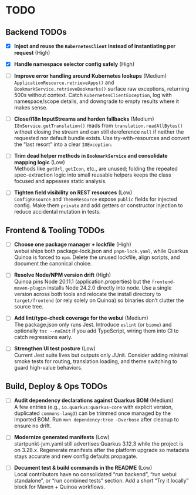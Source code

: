 # TODO

## Backend TODOs

- [x] **Inject and reuse the `KubernetesClient` instead of instantiating per request** (High)

- [x] **Handle namespace selector config safely** (High)

- [ ] **Improve error handling around Kubernetes lookups** (Medium)  
  `ApplicationResource.retrieveApps()` and `BookmarkService.retrieveBookmarks()` surface raw exceptions, returning 500s without context. Catch `KubernetesClientException`, log with namespace/scope details, and downgrade to empty results where it makes sense.

- [ ] **Close/i18n InputStreams and harden fallbacks** (Medium)  
  `I8nService.getTranslation()` reads from `translation.readAllBytes()` without closing the stream and can still dereference `null` if neither the requested nor default bundle exists. Use try-with-resources and convert the “last resort” into a clear `IOException`.

- [ ] **Trim dead helper methods in `BookmarkService` and consolidate mapping logic** (Low)  
  Methods like `getUrl`, `getIcon`, etc., are unused; folding the repeated spec-extraction logic into small reusable helpers keeps the class focused and appeases static analysis.

- [ ] **Tighten field visibility on REST resources** (Low)  
  `ConfigResource` and `ThemeResource` expose `public` fields for injected config. Make them `private` and add getters or constructor injection to reduce accidental mutation in tests.

## Frontend & Tooling TODOs

- [ ] **Choose one package manager + lockfile** (High)  
  webui ships both package-lock.json and `pnpm-lock.yaml`, while Quarkus Quinoa is forced to `npm`. Delete the unused lockfile, align scripts, and document the canonical choice.

- [ ] **Resolve Node/NPM version drift** (High)  
  Quinoa pins Node 20.11.1 (application.properties) but the `frontend-maven-plugin` installs Node 24.2.0 directly into node. Use a single version across both tools and relocate the install directory to `target/frontend` (or rely solely on Quinoa) so binaries don’t clutter the source tree.

- [ ] **Add lint/type-check coverage for the webui** (Medium)  
  The package.json only runs Jest. Introduce `eslint` (or `biome`) and optionally `tsc --noEmit` if you add TypeScript, wiring them into CI to catch regressions early.

- [ ] **Strengthen UI test posture** (Low)  
  Current Jest suite lives but outputs only JUnit. Consider adding minimal smoke tests for routing, translation loading, and theme switching to guard high-value behaviors.

## Build, Deploy & Ops TODOs

- [ ] **Audit dependency declarations against Quarkus BOM** (Medium)  
  A few entries (e.g., `io.quarkus:quarkus-core` with explicit version, duplicated `commons-lang3`) can be trimmed once managed by the imported BOM. Run `mvn dependency:tree -Dverbose` after cleanup to ensure no drift.

- [ ] **Modernize generated manifests** (Low)  
  startpunkt-jvm.yaml still advertises Quarkus 3.12.3 while the project is on 3.28.x. Regenerate manifests after the platform upgrade so metadata stays accurate and new config defaults propagate.

- [ ] **Document test & build commands in the README** (Low)  
  Local contributors have no consolidated “run backend”, “run webui standalone”, or “run combined tests” section. Add a short “Try it locally” block for Maven + Quinoa workflows.
